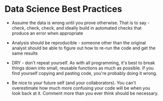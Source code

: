 # Data Science Best Practices

* Assume the data is wrong until you prove otherwise.  That is to say - check, check, check, and ideally build in automated checks that produce an error when appropriate

* Analysis should be reproducible - someone other than the original analyst should be able to figure out how to re-run the code and get the same results

* DRY - don't repeat yourself.  As with all programming, it's best to break things down into small, reusable functions as much as possible.  If you find yourself copying and pasting code, you're probably doing it wrong.

* Be nice to your future self (and your collaborators).  You can't overestimate how much more confusing your code will be when you look back at it.  Comment more than you ever think should be necessary.